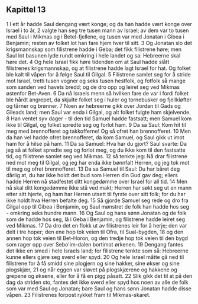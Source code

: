 ## Kapittel 13

1 I ett år hadde Saul dengang vært konge; og da han hadde vært konge over Israel i to år,
2 valgte han seg tre tusen mann av Israel; av dem var to tusen med Saul i Mikmas og i Betel-fjellene, og tusen var med Jonatan i Gibea i Benjamin; resten av folket lot han fare hjem hver til sitt.
3 Og Jonatan slo det krigsmannskap som filistrene hadde i Geba; det fikk filistrene høre; men Saul lot basunen lyde rundt omkring i hele landet og sa: Hebreerne skal høre det.
4 Og hele Israel fikk høre tidenden om at Saul hadde slått filistrenes krigsmannskap, og at filistrene hadde lagt Israel for hat. Og folket ble kalt til våpen for å følge Saul til Gilgal.
5 Filistrene samlet seg for å stride mot Israel, tretti tusen vogner og seks tusen hestfolk, og fotfolk så mange som sanden ved havets bredd; og de dro opp og leiret seg ved Mikmas østenfor Bet-Aven.
6 Da nå Israels menn så hvilken fare de var i fordi folket ble hårdt angrepet, da skjulte folket seg i huler og tornebusker og fjellkløfter og tårner og brønner.
7 Noen av hebreerne gikk over Jordan til Gads og Gileads land; men Saul var enda i Gilgal, og alt folket fulgte ham skjelvende.
8 Han ventet syv dager - til den tid Samuel hadde fastsatt; men Samuel kom ikke til Gilgal, og folket spredte seg og forlot ham.
9 Da sa Saul: Kom hit til meg med brennofferet og takkofferne! Og så ofret han brennofferet.
10 Men da han vel hadde ofret brennofferet, da kom Samuel, og Saul gikk ut imot ham for å hilse på ham.
11 Da sa Samuel: Hva har du gjort? Saul svarte: Da jeg så at folket spredte seg og forlot meg, og du ikke kom til den fastsatte tid, og filistrene samlet seg ved Mikmas.
12 så tenkte jeg: Nå drar filistrene ned mot meg til Gilgal, og jeg har enda ikke bønnfalt Herren, og jeg tok mot til meg og ofret brennofferet.
13 Da sa Samuel til Saul: Du har båret deg dårlig at, du har ikke holdt det bud som Herren din Gud gav deg; ellers hadde Herren nå stadfestet ditt kongedømme over Israel for all tid.
14 Men nå skal ditt kongedømme ikke stå ved makt; Herren har søkt seg ut en mann etter sitt hjerte, og ham har Herren utsett til fyrste over sitt folk; for du har ikke holdt hva Herren befalte deg.
15 Så gjorde Samuel seg rede og dro fra Gilgal opp til Gibea i Benjamin, og Saul mønstret de folk han hadde hos seg - omkring seks hundre mann.
16 Og Saul og hans sønn Jonatan og de folk som de hadde hos seg, lå i Geba i Benjamin, og filistrene hadde leiret seg ved Mikmas.
17 Da dro det en flokk ut av filistrenes leir for å herje; den var delt i tre hoper; den ene hop tok veien til Ofra, til Sual-bygden,
18 og den annen hop tok veien til Bet-Horon, og den tredje hop tok veien til den bygd som rager opp over Sebo'im-dalen bortimot ørkenen.
19 Dengang fantes det ikke en smed i hele Israels land; for filistrene tenkte som så: Hebreerne kunne ellers gjøre seg sverd eller spyd.
20 Og hele Israel måtte gå ned til filistrene for å få smidd sine plogjern og sine hakker, sine økser og sine plogskjær,
21 og når eggen var sløvet på plogskjærene og hakkene og grepene og øksene, eller for å få en pigg påsatt.
22 Slik gikk det til at på den dag da striden sto, fantes det ikke sverd eller spyd hos noen av alle de folk som var med Saul og Jonatan; bare Saul og hans sønn Jonatan hadde disse våpen.
23 Filistrenes forpost rykket fram til Mikmas-skaret.

